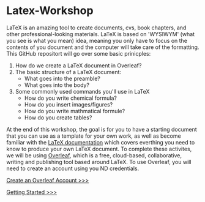 # Latex-Workshop
LaTeX is an amazing tool to create documents, cvs, book chapters, and other professional-looking materials. LaTeX is based on 'WYSIWYM' (what you see is what you mean) idea, meaning you only have to focus on the contents of you document and the computer will take care of the formatting. This GitHub repositort will go over some basic prinicples:

1. How do we create a LaTeX document in Overleaf?
2. The basic structure of a LaTeX document:
	* What goes into the preamble?
	* What goes into the body?
3. Some commonly used commands you'll use in LaTeX
	* How do you write chemical formula?
	* How do you insert images/figures?
	* How do you write mathmatical formule?
	* How do you create tables?

At the end of this workshop, the goal is for you to have a starting document that you can use as a template for your own work, as well as become familiar with the [LaTeX documentation](https://www.overleaf.com/learn/latex/Creating_a_document_in_LaTeX) which covers everthing you need to know to produce your own LaTeX document.	To complete these activites, we will be using [Overleaf](https://www.overleaf.com/for/authors), which is a free, cloud-based, collaborative, writing and publishing tool based around LaTeX. To use Overleaf, you will need to create an account using you ND credentials. 

[Create an Overleaf Account >>>](sections/account.md)

[Getting Started >>>](sections/start.md) 
